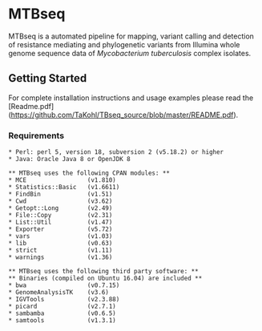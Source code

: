 # MTBseq

MTBseq is a automated pipeline for mapping, variant calling and detection of resistance mediating and phylogenetic variants from Illumina whole genome sequence data of *Mycobacterium tuberculosis* complex isolates.

## Getting Started

For complete installation instructions and usage examples please read the [Readme.pdf] (https://github.com/TaKohl/TBseq_source/blob/master/README.pdf).

### Requirements

```
* Perl: perl 5, version 18, subversion 2 (v5.18.2) or higher
* Java: Oracle Java 8 or OpenJDK 8

** MTBseq uses the following CPAN modules: **
* MCE                 (v1.810)
* Statistics::Basic   (v1.6611)
* FindBin             (v1.51)
* Cwd                 (v3.62)
* Getopt::Long        (v2.49)
* File::Copy          (v2.31)
* List::Util          (v1.47)
* Exporter            (v5.72)
* vars                (v1.03)
* lib                 (v0.63)
* strict              (v1.11)
* warnings            (v1.36)

** MTBseq uses the following third party software: **
** Binaries (compiled on Ubuntu 16.04) are included **
* bwa                 (v0.7.15)
* GenomeAnalysisTK    (v3.6)
* IGVTools            (v2.3.88)
* picard              (v2.7.1)
* sambamba            (v0.6.5)
* samtools            (v1.3.1)
```
